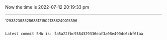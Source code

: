 Now the time is 2022-07-12 20:19:33 pm

---

<small>1293323935256851219021386240015396</small>

```txt

Latest commit SHA is: fa5a22fbc9384329336eaf3a08e490dc6cbf6faa
```
